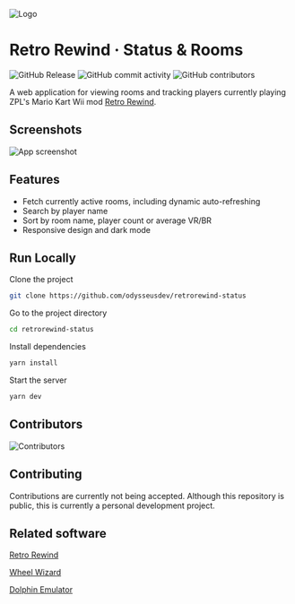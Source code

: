 ![Logo](https://retrorewind-status.vercel.app/favicon.ico)

# Retro Rewind · Status & Rooms

![GitHub Release](https://img.shields.io/github/v/release/odysseusdev/retrorewind-status?include_prereleases&color=%2304bb08)
![GitHub commit activity](https://img.shields.io/github/commit-activity/t/odysseusdev/retrorewind-status)
![GitHub contributors](https://img.shields.io/github/contributors/odysseusdev/retrorewind-status)

A web application for viewing rooms and tracking players currently playing ZPL's Mario Kart Wii mod [Retro Rewind](https://wiki.tockdom.com/wiki/Retro_Rewind).

## Screenshots

![App screenshot](https://retrorewind-status.vercel.app/screenshot-01.png)

## Features

-   Fetch currently active rooms, including dynamic auto-refreshing
-   Search by player name
-   Sort by room name, player count or average VR/BR
-   Responsive design and dark mode

## Run Locally

Clone the project

```bash
git clone https://github.com/odysseusdev/retrorewind-status
```

Go to the project directory

```bash
cd retrorewind-status
```

Install dependencies

```bash
yarn install
```

Start the server

```bash
yarn dev
```

## Contributors

![Contributors](https://contrib.rocks/image?repo=odysseusdev/retrorewind-status)

## Contributing

Contributions are currently not being accepted. Although this repository is public, this is currently a personal development project.

## Related software

[Retro Rewind](https://wiki.tockdom.com/wiki/Retro_Rewind)

[Wheel Wizard](https://github.com/patchzyy/WheelWizard)

[Dolphin Emulator](https://dolphin-emu.org/)
